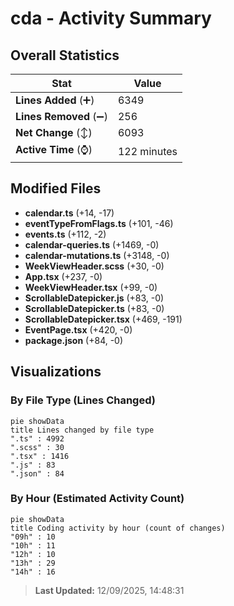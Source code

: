 # cda - Activity Summary 

## Overall Statistics

| Stat                   | Value                                                             |
| ---------------------- | ----------------------------------------------------------------- |
| **Lines Added** (➕)   | 6349                                          |
| **Lines Removed** (➖) | 256                                        |
| **Net Change** (↕)    | 6093                |
| **Active Time** (⌚)   | 122 minutes |


## Modified Files
- **calendar.ts** (+14, -17)
- **eventTypeFromFlags.ts** (+101, -46)
- **events.ts** (+112, -2)
- **calendar-queries.ts** (+1469, -0)
- **calendar-mutations.ts** (+3148, -0)
- **WeekViewHeader.scss** (+30, -0)
- **App.tsx** (+237, -0)
- **WeekViewHeader.tsx** (+99, -0)
- **ScrollableDatepicker.js** (+83, -0)
- **ScrollableDatepicker.ts** (+83, -0)
- **ScrollableDatepicker.tsx** (+469, -191)
- **EventPage.tsx** (+420, -0)
- **package.json** (+84, -0)

## Visualizations

### By File Type (Lines Changed)

```mermaid
pie showData
title Lines changed by file type
".ts" : 4992
".scss" : 30
".tsx" : 1416
".js" : 83
".json" : 84
```

### By Hour (Estimated Activity Count)

```mermaid
pie showData
title Coding activity by hour (count of changes)
"09h" : 10
"10h" : 11
"12h" : 10
"13h" : 29
"14h" : 16
```


> **Last Updated:** 12/09/2025, 14:48:31